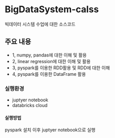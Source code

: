 # BigDataSystem-calss
빅데이터  시스템 수업에 대한 소스코드

## 주요 내용
- 1, numpy, pandas에 대한 이해 및 활용
- 2, linear regression에 대한 이해 및 활용
- 3, pyspark를 이용한 RDD활용 및 RDD에 대한 이해
- 4, pyspark를 이용한 DataFrame 활용

### 실행환경
- juptyer notebook
- databricks cloud

#### 실행방법
pyspark 설치 이후 juptyer notebook으로 실행
